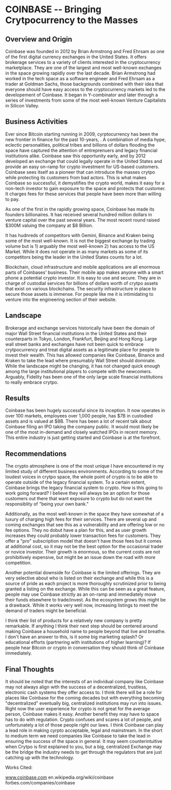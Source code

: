 # COINBASE -- Bringing Crytpocurrency to the Masses

## Overview and Origin

Coinbase was founded in 2012 by Brian Armstrong and Fred Ehrsam as one of the first digital currency exchanges in the United States. It offers brokerage services to a variety of clients interested in the cryptocurrency marketplace. They are one of the largest and most well-known exchanges in the space growing rapidly over the last decade. Brian Armstrong had worked in the tech space as a software engineer and Fred Ehrsam as a trader at Goldman Sachs, those backgrounds combined with their idea that everyone should have easy access to the cryptocurrency markets led to the developement of Coinbase. It began in Y-combinator and later through a series of investments from some of the most well-known Venture Capitalists in Silicon Valley. 

## Business Activities

Ever since Bitcoin starting running in 2009, cyrptocurrency has been the new frontier in finance for the past 10-years, . A combination of media hype, eclectic personalities, political tribes and billions of dollars flooding the space have captured the attention of entreprenuers and legacy financial institutions alike. Coinbase saw this opportunity early, and by 2012 developed an exchange that could legally operate in the United States and provide an easy on-ramp for crypto investment for US-based customers. Coinbase sees itself as a pioneer that can introduce the masses crytpo while protecting its customers from bad actors. This is what makes Coinbase so successful, it demystifies the crypto world, makes it easy for a non-tech investor to gain exposure to the space and protects that customer. It charges fees for these services that people have been more than willing to pay. 

As one of the first in the rapidly growing space, Coinbase has made its founders billionaires. It has received several hundred million dollars in venture capital over the past several years. The most recent round raised $300M valuing the company at $8 Billion. 

It has hudnreds of competitors with Gemini, Binance and Kraken being some of the most well-known. It is not the biggest exchange by trading volume but is 1) arguably the most well-known 2) has access to the US Market. While it does not operate in as many markets as some of its competitors being the leader in the United States counts for a lot. 

Blockchain, cloud infrastructure and mobile applications are all enormous parts of Coinbases' business. Their mobile app makes anyone with a smart phone a potential crypto investor.  It is easy to use and secure. They are in charge of custodial services for billions of dollars worth of crytpo assets that exist on various blockchains. The security infrastructure in place to secure those assets is immense.  For people like me it is intimidating to venture into the engineering section of their website. 

## Landscape

Brokerage and exchange services historically have been the domain of major Wall Street financial institutions in the United States and their counterparts in Tokyo, London, Frankfurt, Beijing and Hong Kong. Large wall street banks and exchanges have not been quick to embrace crytpocurrency and treat digital assets as a legitimate place for people to invest their wealth. This has allowed companies like Coinbase, Binance and Kraken to take the lead where presumably Wall Street should dominate. While the landscape might be changing, it has not changed quick enough among the large institutional players to compete with the newcomers. Arguably, Fidelity has been one of the only large scale financial institutions to really embrace crytpo. 

## Results

Coinbase has been hugely successful since its inception. It now operates in over 100 markets, employees over 1,000 people, has $7B in custodied assets and is valued at $8B. There has been a lot of recent talk about Coinbase filing an IPO taking the company public. It would most likely be one of the most in-demand and closely watched IPOs in recent memory. This entire industry is just getting started and Coinbase is at the forefront. 

## Recommendations

The crypto atmosphere is one of the most unique I have encountered in my limited study of different business environments. According to some of the loudest voices in crytpo space, the whole point of crypto is to be able to operate outside of the legacy financial system. To a certain extent, Coinbase brings the legacy financial system to crypto. How is this going to work going forward? I believe they will always be an option for those customers out there that want exposure to crypto but do not want the responsiblity of "being your own bank." 

Additionally, as the most well-known in the space they have somewhat of a luxury of charging high fees for their services. There are several up and coming exchanges that see this as a vulnerability and are offering low or no fee options. They no dobut have a plan for this, and as user growth increases they could probably lower transaction fees for customers. They offer a "pro" subscription model that doesn't have those fees but it comes at additional cost, so it may not be the best option for the occasional trader or novice investor. Their growth is enormous, so the current costs are not prohibitively expensive, but might be an issue down the road with more competition. 

Another potential downside for Coinbase is the limited offerings.  They are very selective about who is listed on their exchange and while this is a source of pride as each project is more thoroughly scrutinized prior to being granted a listing on the exchange.  While this can be seen as a great feature, people may use Coinbase strictly as an on-ramp and immediately move their funds elsewhere to trade/invest. As the ecosystem grows this might be a drawback.  While it works very well now, increasing listings to meet the demand of traders might be beneficial. 

I think their list of products for a relatively new company is pretty remarkable. If anything I think their next step should be centered around making Coinbase a household name to people beyond that live and breathe. I don't have an answer to this, is it some big marketing splash? Or educational efforts (partnering with institutions of higher learning)? If people hear Bitcoin or crypto in conversation they should think of Coinbase immediately. 

## Final Thoughts

It should be noted that the interests of an individual company like Coinbase may not always align with the success of a decentralized, trustless, electronic cash systems they offer access to.  I think there will be a role for places like Coinbase for the coming decades but with everything becoming "decentralized" eventually big, centralized institutions may run into issues. Right now the user experience for crypto is not great for the average person, Coinbase makes it easy.  Another benefit they may have to space has to do with regulation. Crypto confuses and scares a lot of people, and unfortunately a lot of those people right our laws. I think Coinbase can play a lead role in making cyrpto acceptable, legal and mainstream. In the short to medium term we need companies like Coinbase to take the lead in ensuring the success of the space in general.  It may seem counterintuitive when Crytpo is first explained to you, but a big, centralized Exchange may be the bridge the industry needs to get through the regulators that are just catching up with the technology. 



Works Cited: 

www.coinbase.com 
en.wikipedia.org/wiki/coinbase
forbes.com/companies/coinbase


